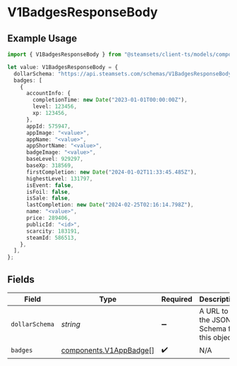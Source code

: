 # V1BadgesResponseBody

## Example Usage

```typescript
import { V1BadgesResponseBody } from "@steamsets/client-ts/models/components";

let value: V1BadgesResponseBody = {
  dollarSchema: "https://api.steamsets.com/schemas/V1BadgesResponseBody.json",
  badges: [
    {
      accountInfo: {
        completionTime: new Date("2023-01-01T00:00:00Z"),
        level: 123456,
        xp: 123456,
      },
      appId: 575947,
      appImage: "<value>",
      appName: "<value>",
      appShortName: "<value>",
      badgeImage: "<value>",
      baseLevel: 929297,
      baseXp: 318569,
      firstCompletion: new Date("2024-01-02T11:33:45.485Z"),
      highestLevel: 131797,
      isEvent: false,
      isFoil: false,
      isSale: false,
      lastCompletion: new Date("2024-02-25T02:16:14.798Z"),
      name: "<value>",
      price: 289406,
      publicId: "<id>",
      scarcity: 183191,
      steamId: 586513,
    },
  ],
};
```

## Fields

| Field                                                            | Type                                                             | Required                                                         | Description                                                      | Example                                                          |
| ---------------------------------------------------------------- | ---------------------------------------------------------------- | ---------------------------------------------------------------- | ---------------------------------------------------------------- | ---------------------------------------------------------------- |
| `dollarSchema`                                                   | *string*                                                         | :heavy_minus_sign:                                               | A URL to the JSON Schema for this object.                        | https://api.steamsets.com/schemas/V1BadgesResponseBody.json      |
| `badges`                                                         | [components.V1AppBadge](../../models/components/v1appbadge.md)[] | :heavy_check_mark:                                               | N/A                                                              |                                                                  |